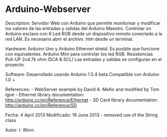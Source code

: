 Arduino-Webserver
=================

 Description:   Servidor Web con Arduino que permite monitorear y modificar los valores
                de las entradas y salidas del Arduino Maestro. Controlar un Arduino 
                esclavo con 6 Led RGB desde un dispositivo remoto conectado a la red
                LAN.
                Es necesario abrir el archivo .htm desde un terminal.

 Hardware:      Arduino Uno y Arduino Ethernet shield. Es posible que funcione con
                equivalentes.
                Arduino Mini para controlar los led RGB.
                Resistencias Pull-UP 2x4.7k ohm (SCA & SCL)
                Las entradas y salidas se configuran en el proyecto.

 Software:      Desarrollado usando Arduino 1.5.4 beta
                Compatible con Arduino 1.0 +

 References:    - WebServer example by David A. Mellis and modified by Tom Igoe
                - Ethernet library documentation: http://arduino.cc/en/Reference/Ethernet
                - SD Card library documentation: http://arduino.cc/en/Reference/SD

 Fecha:         4 April 2013
 Modificado:    19 June 2013 - removed use of the String class

 Autor:         I. Worn
